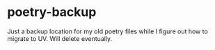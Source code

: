 # poetry-backup

Just a backup location for my old poetry files while I figure out how to migrate to UV. Will delete eventually.